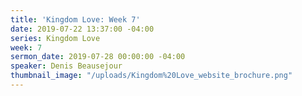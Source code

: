 ```yaml
---
title: 'Kingdom Love: Week 7'
date: 2019-07-22 13:37:00 -04:00
series: Kingdom Love
week: 7
sermon_date: 2019-07-28 00:00:00 -04:00
speaker: Denis Beausejour
thumbnail_image: "/uploads/Kingdom%20Love_website_brochure.png"
---
```


